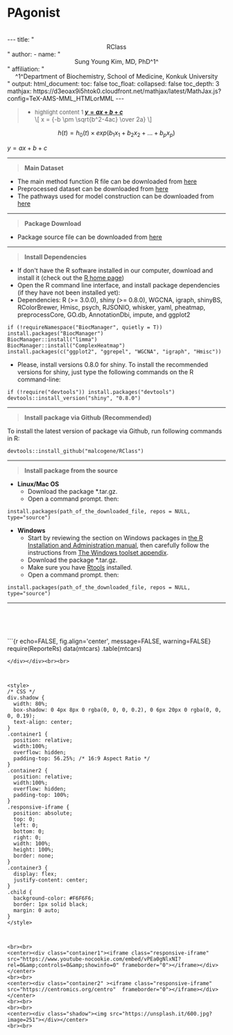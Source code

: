 # PAgonist

<br>
---
title: "<center> RClass </center> "
author: 
  - name: "<center> Sung Young Kim, MD, PhD^1^</center>"
    affiliation: "<center> ^1^Department of Biochemistry, School of Medicine, Konkuk University</center> "
output: 
    html_document:
        toc: false  
        toc_float: 
           collapsed: false
        toc_depth: 3
        mathjax: https://d3eoax9i5htok0.cloudfront.net/mathjax/latest/MathJax.js?config=TeX-AMS-MML_HTMLorMML
---
<!--   주석처리  toc:table of content, html은 각 타이틀 >, md는 ##로 하는 것이 보기좋음    
author: "Sung Young Kim, MD, PhD^[mailto:palelamp@gmail.com]</center>"
date: "`r format(Sys.time(), '%d %B %Y')`"

output: 
    md_document:
        variant: markdown_github     # GitHub Flavored Markdown   github md는 mathjax 안됨
-->

<!--
This page provides the supplementary R code and data to reproduce the experiments in the following paper : **Accurate prediction of acquired EGFR TKIs resistance using a pathway-based individualized machine learning approach**  
-->

> - <font size='2'> highlight content 1 <b>[$y=ax+b+c$](#here)</b></font>  
\\[ x = {-b \pm \sqrt{b^2-4ac} \over 2a} \\]

$$ h(t) = h_0(t) \times exp(b_1x_1 + b_2x_2 + ... + b_px_p) $$

$y=ax+b+c$


----

> **Main Dataset**

* The main method function R file can be downloaded from [here](http://centromics.org/info/142sup/mainFunctions.R)
* Preprocessed dataset can be downloaded from [here](http://centromics.org/info/142sup/EGFRTKIs_8set.RData)
* The pathways used for model construction can be downloaded from [here](http://centromics.org/info/142sup/p.KEGG.PID.BioCarta.RData)

----

> **Package Download**

* Package source file can be downloaded from [here](http://centromics.org/info/142sup/mainFunctions.R)


----

> **Install Dependencies**

* If don't have the R software installed in our computer, download and install it (check out the [R home page](http://www.r-project.org/))
* Open the R command line interface, and install package dependencies (if they have not been installed yet):
* Dependencies: R (>= 3.0.0), shiny (>= 0.8.0), WGCNA, igraph, shinyBS, RColorBrewer, Hmisc, psych, RJSONIO, whisker, yaml, pheatmap, preprocessCore, GO.db, AnnotationDbi, impute, and ggplot2


```{r eval = FALSE}
if (!requireNamespace("BiocManager", quietly = T)) install.packages("BiocManager")
BiocManager::install("limma")
BiocManager::install("ComplexHeatmap")
install.packages(c("ggplot2", "ggrepel", "WGCNA", "igraph", "Hmisc"))
```
* Please, install versions 0.8.0 for shiny. <!--We are working to make the package compatible with the new versions of the packages as soon as possible.--> To install the recommended versions for shiny, just type the following commands on the R command-line:
```{r eval = FALSE}
if (!require("devtools")) install.packages("devtools")
devtools::install_version("shiny", "0.8.0")
```


----


> **Install package via Github (Recommended)**

To install the latest version of package via Github, run following commands in R:
```{r eval = FALSE}
devtools::install_github("malcogene/RClass")
```



----


> **Install package from the source**

- **Linux/Mac OS**
    - Download the package *.tar.gz.
    - Open a command prompt. then:
```{r eval = FALSE}
install.packages(path_of_the_downloaded_file, repos = NULL, type="source")
```


- **Windows**
    - Start by reviewing the section on Windows packages in [the R Installation and Administration manual](https://cran.r-project.org/doc/manuals/R-admin.html), then carefully follow the instructions from [The Windows toolset appendix](https://cran.r-project.org/doc/manuals/R-admin.html#The-Windows-toolset).
    - Download the package *.tar.gz.
    - Make sure you have [Rtools](https://cran.r-project.org/bin/windows/Rtools/) installed.
    - Open a command prompt. then:
```{r eval = FALSE}
install.packages(path_of_the_downloaded_file, repos = NULL, type="source")
```


----




<br><br><br>
<div class="container3"> <div class="child">
```{r echo=FALSE, fig.align='center', message=FALSE, warning=FALSE}
require(ReporteRs)
data(mtcars)
.table(mtcars)

```
</div></div><br><br>



<style>
/* CSS */
div.shadow {
  width: 80%;
  box-shadow: 0 4px 8px 0 rgba(0, 0, 0, 0.2), 0 6px 20px 0 rgba(0, 0, 0, 0.19);
  text-align: center;
}
.container1 {
  position: relative;
  width:100%;
  overflow: hidden;
  padding-top: 56.25%; /* 16:9 Aspect Ratio */
}
.container2 {
  position: relative;
  width:100%;
  overflow: hidden;
  padding-top: 100%; 
}
.responsive-iframe {
  position: absolute;
  top: 0;
  left: 0;
  bottom: 0;
  right: 0;
  width: 100%;
  height: 100%;
  border: none;
}
.container3 {
  display: flex;
  justify-content: center;
}
.child {
  background-color: #F6F6F6;
  border: 1px solid black;
  margin: 0 auto;
}
</style>



<br><br>
<center><div class="container1"><iframe class="responsive-iframe" src="https://www.youtube-nocookie.com/embed/vPEa0gNlxNI?rel=0&amp;controls=0&amp;showinfo=0" frameborder="0"></iframe></div></center> 
<br><br>
<center><div class="container2" ><iframe class="responsive-iframe" src="https://centromics.org/centro"  frameborder="0"></iframe></div></center>
<br><br>
<br><br>
<center><div class="shadow"><img src="https://unsplash.it/600.jpg?image=251"></div></center> 
<br><br>
